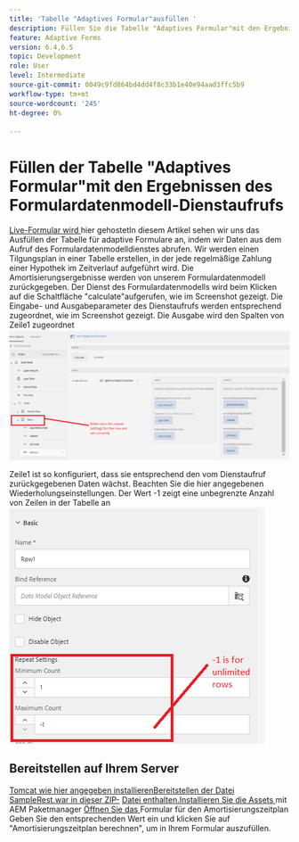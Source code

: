 ```yaml
---
title: 'Tabelle "Adaptives Formular"ausfüllen '
description: Füllen Sie die Tabelle "Adaptives Formular"mit den Ergebnissen aus Formulardatenmodell-Dienstaufrufen
feature: Adaptive Forms
version: 6.4,6.5
topic: Development
role: User
level: Intermediate
source-git-commit: 0049c9fd864bd4dd4f8c33b1e40e94aad3ffc5b9
workflow-type: tm+mt
source-wordcount: '245'
ht-degree: 0%

---
```



# Füllen der Tabelle &quot;Adaptives Formular&quot;mit den Ergebnissen des Formulardatenmodell-Dienstaufrufs

[Live-Formular wird ](https://forms.enablementadobe.com/content/dam/formsanddocuments/amortization/jcr:content?wcmmode=disabled)
hier gehostetIn diesem Artikel sehen wir uns das Ausfüllen der Tabelle für adaptive Formulare an, indem wir Daten aus dem Aufruf des Formulardatenmodelldienstes abrufen. Wir werden einen Tilgungsplan in einer Tabelle erstellen, in der jede regelmäßige Zahlung einer Hypothek im Zeitverlauf aufgeführt wird. Die Amortisierungsergebnisse werden von unserem Formulardatenmodell zurückgegeben. Der Dienst des Formulardatenmodells wird beim Klicken auf die Schaltfläche &quot;calculate&quot;aufgerufen, wie im Screenshot gezeigt. Die Eingabe- und Ausgabeparameter des Dienstaufrufs werden entsprechend zugeordnet, wie im Screenshot gezeigt. Die Ausgabe wird den Spalten von Zeile1 zugeordnet
![clickevent](assets/amortization.PNG)

Zeile1 ist so konfiguriert, dass sie entsprechend den vom Dienstaufruf zurückgegebenen Daten wächst. Beachten Sie die hier angegebenen Wiederholungseinstellungen. Der Wert -1 zeigt eine unbegrenzte Anzahl von Zeilen in der Tabelle an
![Zeile1](assets/rowconfiguration.PNG)

## Bereitstellen auf Ihrem Server

[Tomcat wie ](/help/forms/ic-print-channel-tutorial/set-up-tomcat.md)
[hier angegeben installierenBereitstellen der Datei SampleRest.war in dieser ZIP-](https://experienceleague.adobe.com/docs/experience-manager-learn/forms/assets/common-osgi-bundles/sample-rest.zip)
[Datei enthalten.Installieren Sie die Assets  ](assets/amortizationschedule.zip) mit AEM Paketmanager 
[Öffnen Sie das ](http://localhost:4502/content/dam/formsanddocuments/amortization/jcr:content?wcmmode=disabled)
Formular für den Amortisierungszeitplan Geben Sie den entsprechenden Wert ein und klicken Sie auf &quot;Amortisierungszeitplan berechnen&quot;, um in Ihrem Formular auszufüllen.

